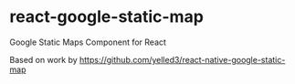 # react-google-static-map

Google Static Maps Component for React

Based on work by https://github.com/yelled3/react-native-google-static-map
